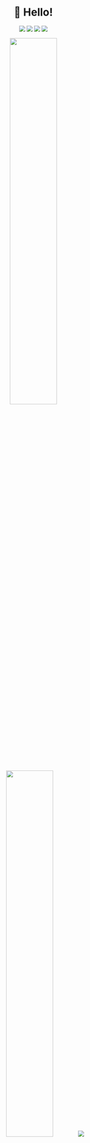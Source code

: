 <h1 align='center'>👋 Hello!</h1>
<p align='center'>
<a href="https://wakatime.com/@018d7fcd-3625-4d05-9e6b-2a3cebe45299"><img src="https://wakatime.com/badge/user/018d7fcd-3625-4d05-9e6b-2a3cebe45299.svg"/></a>
<a href="https://peerlist.io/kanywst"><img src="https://github-readme-badge.peerlist.io/api/kanywst"/></a>
<a href="https://visitorbadge.io/status?path=kanywst%2Fkanywst"><img src="https://api.visitorbadge.io/api/visitors?path=kanywst%2Fkanywst&label=🌍 %20 Total%20Visitors&countColor=%23263759&style=flat&labelStyle=none" /></a>
<a href="https://github.com/kanywst?tab=repositories"><img src="https://img.shields.io/github/stars/kanywst?style=flat&logo=github&label=Total%20Stars&color=teal"/></a>
</p>

<p align="center">
  <img height="50%" width="auto" src ="https://github-readme-stats.vercel.app/api?username=kanywst&show_icons=true&count_private=true&theme=darcula&hide_border=true&hide=issues,contribs&bg_color=00000000">
  <img height="50%" width="auto" src ="https://github-readme-stats.vercel.app/api/top-langs/?username=kanywst&layout=compact&hide_border=true&theme=darcula&bg_color=00000000&langs_count=6&hide=jupyter%20notebook,tex,css,php&exclude_repo=Pacman-AI">
  <img src ="https://github-readme-streak-stats.herokuapp.com?user=kanywst&theme=darcula&hide_border=true&background=FFFFFF00">
  <br>
  <br>
  <a href="https://www.buymeacoffee.com/kanywst"> <img align="center" src="https://cdn.buymeacoffee.com/buttons/v2/default-orange.png" height="50" width="210" alt="aveek.saha" /></a>
</p>

